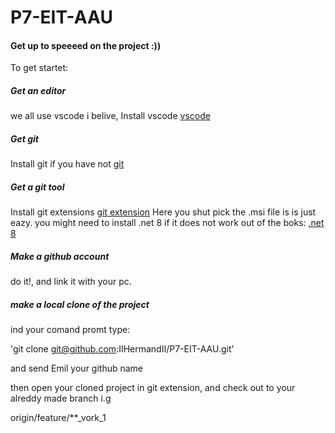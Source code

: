# P7-EIT-AAU

#### Get up to speeeed on the project :)) 
To get startet: 

##### Get an editor
we all use vscode i belive, Install vscode [vscode](https://code.visualstudio.com/) 

##### Get git
Install git if you have not [git](https://git-scm.com/downloads) 

##### Get a git tool
Install git extensions [git extension]( https://github.com/gitextensions/gitextensions/releases/tag/v5.0)  Here you shut pick the .msi file is is just eazy.
you might need to install .net 8 if it does not work out of the boks: 
[.net 8](https://dotnet.microsoft.com/en-us/download/dotnet/thank-you/sdk-8.0.401-windows-x64-installer)


##### Make a github account 
do it!, and link it with your pc.

##### make a local clone of the project 
ind your comand promt type:

'git clone git@github.com:IIHermandII/P7-EIT-AAU.git'

and send Emil your github name

then open your cloned project in git extension, and check out to your alreddy made branch i.g

origin/feature/**_vork_1

